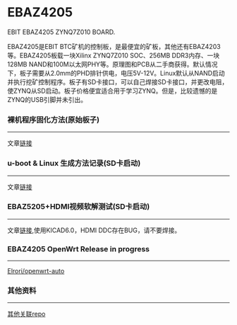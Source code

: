 # EBAZ4205

EBIT EBAZ4205 ZYNQ7Z010 BOARD.

EBAZ4205是EBIT BTC矿机的控制板，是最便宜的矿板，其他还有EBAZ4203等。EBAZ4205板载一块Xilinx ZYNQ7Z010 SOC、256MB DDR3内存、一块128MB NAND和100M以太网PHY等。原理图和PCB从二手商获得。默认情况下，板子需要从2.0mm的PHD排针供电，电压5V-12V。Linux默认从NAND启动并执行挖矿控制程序。板子有SD卡接口，可以自己焊接SD卡接口，并更改电阻，使ZYNQ从SD启动。板子价格便宜适合用于学习ZYNQ。但是，比较遗憾的是ZYNQ的USB引脚并未引出。

### 裸机程序固化方法(原始板子)
-----------

文章[链接](https://www.jianshu.com/p/b83c663ecaaa)

### u-boot & Linux 生成方法记录(SD卡启动)
-----------

文章[链接](https://www.jianshu.com/p/370f95f0068f)

### EBAZ5205+HDMI视频软解测试(SD卡启动)
-----------

文章[链接](https://www.jianshu.com/p/f035751c2fe5),使用KICAD6.0，HDMI DDC存在BUG，请不要焊接。

### EBAZ4205 OpenWrt Release in progress
-----------

[Elrori/openwrt-auto](https://github.com/Elrori/openwrt-auto)

### 其他资料
-----------

[其他关联repo](https://github.com/xjtuecho/EBAZ4205)
